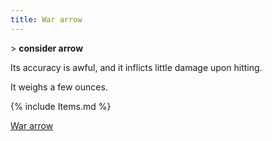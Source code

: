 ```yaml
---
title: War arrow
---
```


\> **consider arrow**

Its accuracy is awful, and it inflicts little damage upon hitting.

It weighs a few ounces.

{% include Items.md %}

[War arrow](Category:_Ammunition "wikilink")